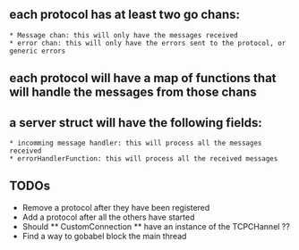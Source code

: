 ## each protocol has at least two go chans:
    * Message chan: this will only have the messages received
    * error chan: this will only have the errors sent to the protocol, or generic errors

## each protocol will have a map of functions that will handle the messages from those chans

## a server struct will have the following fields:
    * incomming message handler: this will process all the messages received
    * errorHandlerFunction: this will process all the received messages

## TODOs
* Remove a protocol after they have been registered
* Add a protocol after all the others have started
* Should ** CustomConnection ** have an instance of the TCPCHannel ??
* Find a way to gobabel block the main thread